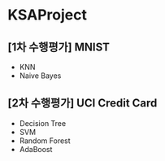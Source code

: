 # KSAProject

## [1차 수행평가] MNIST
- KNN
- Naive Bayes
## [2차 수행평가] UCI Credit Card
- Decision Tree
- SVM
- Random Forest
- AdaBoost
